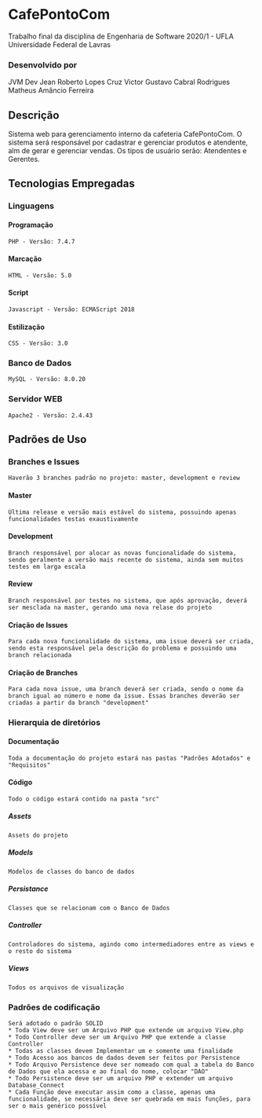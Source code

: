 # CafePontoCom
Trabalho final da disciplina de Engenharia de Software 2020/1 - UFLA Universidade Federal de Lavras
### Desenvolvido por
JVM Dev
Jean Roberto Lopes Cruz
Victor Gustavo Cabral Rodrigues
Matheus Amâncio Ferreira
## Descrição
Sistema web para gerenciamento interno da cafeteria CafePontoCom.
O sistema será responsável por cadastrar e gerenciar produtos e atendente, alm de gerar e gerenciar vendas.
Os tipos de usuário serão: Atendentes e Gerentes. 
## Tecnologias Empregadas
### Linguagens
#### Programação
	PHP - Versão: 7.4.7
#### Marcação
	HTML - Versão: 5.0
#### Script
	Javascript - Versão: ECMAScript 2018
#### Estilização
    CSS - Versão: 3.0
### Banco de Dados
	MySQL - Versão: 8.0.20
### Servidor WEB
	Apache2 - Versão: 2.4.43
## Padrões de Uso
### Branches e Issues
    Haverão 3 branches padrão no projeto: master, development e review
#### Master
    Última release e versão mais estável do sistema, possuindo apenas funcionalidades testas exaustivamente
#### Development
    Branch responsável por alocar as novas funcionalidade do sistema, sendo geralmente a versão mais recente do sistema, ainda sem muitos testes em larga escala
#### Review
    Branch responsável por testes no sistema, que após aprovação, deverá ser mesclada na master, gerando uma nova relase do projeto
#### Criação de Issues
    Para cada nova funcionalidade do sistema, uma issue deverá ser criada, sendo esta responsável pela descrição do problema e possuindo uma branch relacionada
#### Criação de Branches
    Para cada nova issue, uma branch deverá ser criada, sendo o nome da branch igual ao número e nome da issue. Essas branches deverão ser criadas a partir da branch "development"
### Hierarquia de diretórios
#### Documentação
    Toda a documentação do projeto estará nas pastas "Padrões Adotados" e "Requisitos"
#### Código
    Todo o código estará contido na pasta "src"
##### Assets
    Assets do projeto
#####  Models
    Modelos de classes do banco de dados
##### Persistance
    Classes que se relacionam com o Banco de Dados
##### Controller
    Controladores do sistema, agindo como intermediadores entre as views e o resto do sistema
##### Views
    Todos os arquivos de visualização
### Padrões de codificação
    Será adotado o padrão SOLID
    * Toda View deve ser um Arquivo PHP que extende um arquivo View.php
    * Todo Controller deve ser um Arquivo PHP que extende a classe Controller
    * Todas as classes devem Implementar um e somente uma finalidade
    * Todo Acesso aos bancos de dados devem ser feitos por Persistence
    * Todo Arquivo Persistence deve ser nomeado com qual a tabela do Banco de Dados que ela acessa e ao final do nome, colocar "DAO"
    * Todo Persistence deve ser um arquivo PHP e extender um arquivo Database_Connect
    * Cada Função deve executar assim como a classe, apenas uma funcionalidade, se necessária deve ser quebrada em mais funções, para ser o mais genérico possível
